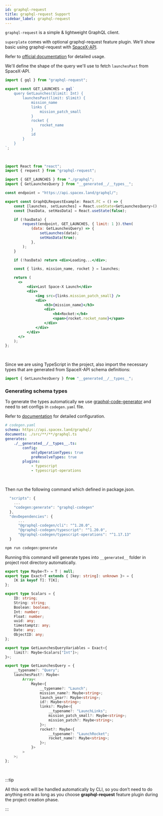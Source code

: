 ```yaml
---
id: graphql-request
title: graphql-request Support
sidebar_label: graphql-request
---
```


`graphql-request` is a simple & lightweight GraphQL client.

`superplate` comes with optional graphql-request feature plugin. We'll show basic using graphql-request with [SpaceX-API](https://github.com/r-spacex/SpaceX-API).

Refer to [official documentation](https://github.com/prisma-labs/graphql-request) for detailed usage.

We'll define the shape of the query we'll use to fetch `launchesPast` from SpaceX-API.

```jsx title="components/graphQLRequestExample/graphql.ts"
import { gql } from "graphql-request";

export const GET_LAUNCHES = gql`
    query GetLaunches($limit: Int) {
        launchesPast(limit: $limit) {
            mission_name
            links {
                mission_patch_small
            }
            rocket {
                rocket_name
            }
            id
        }
    }
`;
```
<br/>

```jsx title="components/GraphQLRequestExample/index.tsx"
import React from "react";
import { request } from "graphql-request";

import { GET_LAUNCHES } from "./graphql";
import { GetLaunchesQuery } from "__generated__/__types__";

const endpoint = "https://api.spacex.land/graphql/";

export const GraphQLRequestExample: React.FC = () => {
    const [launches, setLaunches] = React.useState<GetLaunchesQuery>();
    const [hasData, setHasData] = React.useState(false);

    if (!hasData) {
        request(endpoint, GET_LAUNCHES, { limit: 1 }).then(
            (data: GetLaunchesQuery) => {
                setLaunches(data);
                setHasData(true);
            },
        );
    }

    if (!hasData) return <div>Loading...</div>;

    const { links, mission_name, rocket } = launches;

    return (
      <>
          <div>Last Space-X Launch</div>
          <div>
              <img src={links.mission_patch_small} />
              <div>
                  <h3>{mission_name}</h3>
                  <div>
                      <h4>Rocket:</h4>
                      <span>{rocket.rocket_name}</span>
                  </div>
              </div>
          </div>
      </>
    );
};
```
<br/>

Since we are using TypeScript in the project, also import the necessary types that are generated from SpaceX-API schema definitions:
```jsx title="components/GraphQLRequestExample/index.tsx"
import { GetLaunchesQuery } from "__generated__/__types__";
```


### Generating schema types

To generate the types automatically we use [graphql-code-generator](https://github.com/dotansimha/graphql-code-generator) and need to set configs in `codegen.yaml` file.

Refer to [documentation](https://graphql-code-generator.com/docs/getting-started/codegen-config) for detailed configuration.

```yaml title="codegen.yaml"
# codegen.yaml
schema: https://api.spacex.land/graphql/
documents: ./src/**/**/graphql.ts
generates:
    ./__generated__/__types__.ts:
        config:
            onlyOperationTypes: true
            preResolveTypes: true
        plugins:
            - typescript
            - typescript-operations
```
<br/>

Then run the following command which defined in package.json.  

```js title="package.json"
  "scripts": {
    ...
    "codegen:generate": "graphql-codegen"
  },
  "devDependencies": {
      ...
      "@graphql-codegen/cli": "^1.20.0",
      "@graphql-codegen/typescript": "^1.20.0",
      "@graphql-codegen/typescript-operations": "^1.17.13"
  }
```

```bash
npm run codegen:generate
```


Running this command will generate types into `__generated__` folder in project root directory automatically.


```ts title="__generated__/__types__.ts"
export type Maybe<T> = T | null;
export type Exact<T extends { [key: string]: unknown }> = {
    [K in keyof T]: T[K];
};

export type Scalars = {
    ID: string;
    String: string;
    Boolean: boolean;
    Int: number;
    Float: number;
    uuid: any;
    timestamptz: any;
    Date: any;
    ObjectID: any;
};

export type GetLaunchesQueryVariables = Exact<{
    limit?: Maybe<Scalars["Int"]>;
}>;

export type GetLaunchesQuery = {
    __typename?: "Query";
    launchesPast?: Maybe<
        Array<
            Maybe<{
                __typename?: "Launch";
                mission_name?: Maybe<string>;
                launch_year?: Maybe<string>;
                id?: Maybe<string>;
                links?: Maybe<{
                    __typename?: "LaunchLinks";
                    mission_patch_small?: Maybe<string>;
                    mission_patch?: Maybe<string>;
                }>;
                rocket?: Maybe<{
                    __typename?: "LaunchRocket";
                    rocket_name?: Maybe<string>;
                }>;
            }>
        >
    >;
};
```

<br/>

:::tip

All this work will be handled automatically by CLI, so you don’t need to do anything extra as long as you choose **graphql-request** feature plugin during the project creation phase.

:::


